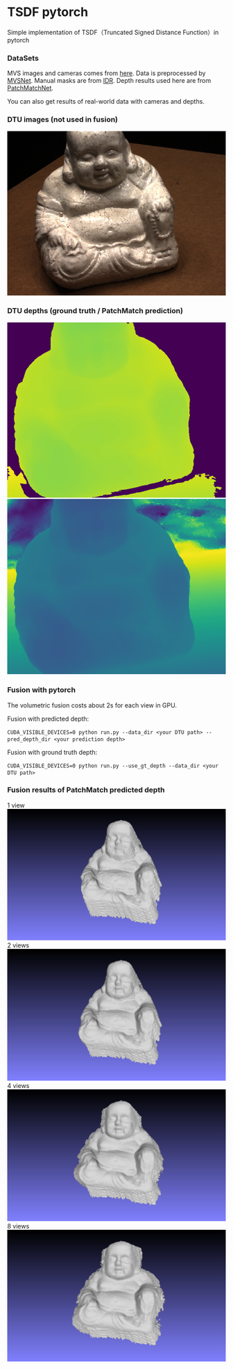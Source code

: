 # TSDF pytorch
Simple implementation of TSDF（Truncated Signed Distance Function）in pytorch

### DataSets

MVS images and cameras comes from [here](http://roboimagedata.compute.dtu.dk/?page_id=36). Data is preprocessed by [MVSNet](https://github.com/YoYo000/MVSNet). Manual masks are from [IDR](https://github.com/lioryariv/idr). Depth results used here are from [PatchMatchNet](https://github.com/FangjinhuaWang/PatchmatchNet).

You can also get results of real-world data with cameras and depths. 

### DTU images (not used in fusion)

![img](./assets/img.png)

### DTU depths (ground truth / PatchMatch prediction)

![depth1](./assets/depth.png) ![depth2](./assets/depth2.png)

### Fusion with pytorch

The volumetric fusion costs about 2s for each view in GPU.

Fusion with predicted depth:
```
CUDA_VISIBLE_DEVICES=0 python run.py --data_dir <your DTU path> --pred_depth_dir <your prediction depth>
```

Fusion with ground truth depth:
```
CUDA_VISIBLE_DEVICES=0 python run.py --use_gt_depth --data_dir <your DTU path>
```

### Fusion results of PatchMatch predicted depth
1 view![1view](./assets/snapshot01.png)
2 views![2view](./assets/snapshot02.png)
4 views![4view](./assets/snapshot03.png)
8 views![8view](./assets/snapshot04.png)




